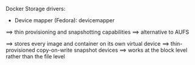 Docker Storage drivers:
- Device mapper (Fedora): devicemapper
 
==> thin provisioning and snapshotting capabilities
==> alternative to AUFS

==> stores every image and container on its own virtual device
   ==> thin-provisioned copy-on-write snapshot devices
   ==> works at the block level rather than the file level




